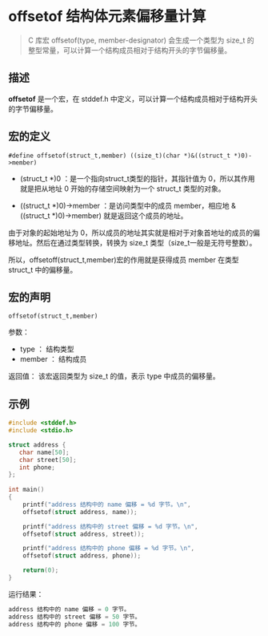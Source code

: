 # offsetof 结构体元素偏移量计算
> C 库宏 offsetof(type, member-designator) 会生成一个类型为 size_t 的整型常量，可以计算一个结构成员相对于结构开头的字节偏移量。

## 描述
**offsetof** 是一个宏，在 stddef.h 中定义，可以计算一个结构成员相对于结构开头的字节偏移量。

## 宏的定义

`#define offsetof(struct_t,member) ((size_t)(char *)&((struct_t *)0)->member)`

* (struct_t *)0 ：是一个指向struct_t类型的指针，其指针值为 0，所以其作用就是把从地址 0 开始的存储空间映射为一个 struct_t 类型的对象。

* ((struct_t *)0)->member ：是访问类型中的成员 member，相应地 &((struct_t *)0)->member) 就是返回这个成员的地址。

由于对象的起始地址为 0，所以成员的地址其实就是相对于对象首地址的成员的偏移地址。然后在通过类型转换，转换为 size_t 类型（size_t一般是无符号整数）。

所以，offsetoff(struct_t,member)宏的作用就是获得成员 member 在类型 struct_t 中的偏移量。

## 宏的声明

`offsetof(struct_t,member)`

参数：
* type ： 结构类型    
* member ： 结构成员

返回值：
该宏返回类型为 size_t 的值，表示 type 中成员的偏移量。

## 示例

```c
#include <stddef.h>
#include <stdio.h>

struct address {
   char name[50];
   char street[50];
   int phone;
};
   
int main()
{
    printf("address 结构中的 name 偏移 = %d 字节。\n",
    offsetof(struct address, name));

    printf("address 结构中的 street 偏移 = %d 字节。\n",
    offsetof(struct address, street));

    printf("address 结构中的 phone 偏移 = %d 字节。\n",
    offsetof(struct address, phone));

    return(0);
} 
```

运行结果：
```c
address 结构中的 name 偏移 = 0 字节。
address 结构中的 street 偏移 = 50 字节。
address 结构中的 phone 偏移 = 100 字节。
```